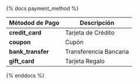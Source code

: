 {% docs payment_method %}

| Métodod de Pago   | Descripción                                         |
| ------------------| --------------------------------------------------- |
| **credit_card**   | Tarjeta de Crédito                                  |
| **coupon**        | Cupón                                               |
| **bank_transfer** | Transferencia Bancaria                              |
| **gift_card**     | Tarjeta Regalo                                      |

{% enddocs %}
